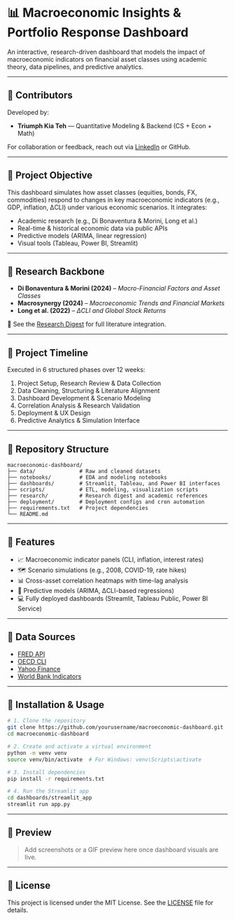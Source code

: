 # 📊 Macroeconomic Insights & Portfolio Response Dashboard

An interactive, research-driven dashboard that models the impact of macroeconomic indicators on financial asset classes using academic theory, data pipelines, and predictive analytics.

---

## 👥 Contributors

Developed by:

- **Triumph Kia Teh** — Quantitative Modeling & Backend (CS + Econ + Math)  

For collaboration or feedback, reach out via [LinkedIn](https://www.linkedin.com/in/triumph-kia-teh/) or GitHub.

---

## 📌 Project Objective

This dashboard simulates how asset classes (equities, bonds, FX, commodities) respond to changes in key macroeconomic indicators (e.g., GDP, inflation, ΔCLI) under various economic scenarios. It integrates:

- Academic research (e.g., Di Bonaventura & Morini, Long et al.)
- Real-time & historical economic data via public APIs
- Predictive models (ARIMA, linear regression)
- Visual tools (Tableau, Power BI, Streamlit)

---

## 🧠 Research Backbone

- **Di Bonaventura & Morini (2024)** – *Macro-Financial Factors and Asset Classes*
- **Macrosynergy (2024)** – *Macroeconomic Trends and Financial Markets*
- **Long et al. (2022)** – *ΔCLI and Global Stock Returns*

📄 See the [Research Digest](./research/Research_Digest.pdf) for full literature integration.

---

## 📅 Project Timeline

Executed in 6 structured phases over 12 weeks:

1. Project Setup, Research Review & Data Collection  
2. Data Cleaning, Structuring & Literature Alignment  
3. Dashboard Development & Scenario Modeling  
4. Correlation Analysis & Research Validation  
5. Deployment & UX Design  
6. Predictive Analytics & Simulation Interface  

---

## 📁 Repository Structure

```
macroeconomic-dashboard/
├── data/              # Raw and cleaned datasets
├── notebooks/         # EDA and modeling notebooks
├── dashboards/        # Streamlit, Tableau, and Power BI interfaces
├── scripts/           # ETL, modeling, visualization scripts
├── research/          # Research digest and academic references
├── deployment/        # Deployment configs and cron automation
├── requirements.txt   # Project dependencies
└── README.md
```

---

## 🚀 Features

- 📈 Macroeconomic indicator panels (CLI, inflation, interest rates)
- 🗺️ Scenario simulations (e.g., 2008, COVID-19, rate hikes)
- 📊 Cross-asset correlation heatmaps with time-lag analysis
- 🧠 Predictive models (ARIMA, ΔCLI-based regressions)
- 💻 Fully deployed dashboards (Streamlit, Tableau Public, Power BI Service)

---

## 📡 Data Sources

- [FRED API](https://fred.stlouisfed.org/)
- [OECD CLI](https://data.oecd.org/leadind/business-confidence-index-cli.htm)
- [Yahoo Finance](https://finance.yahoo.com/)
- [World Bank Indicators](https://data.worldbank.org/)

---

## 🧪 Installation & Usage

```bash
# 1. Clone the repository
git clone https://github.com/yourusername/macroeconomic-dashboard.git
cd macroeconomic-dashboard

# 2. Create and activate a virtual environment
python -m venv venv
source venv/bin/activate  # For Windows: venv\Scripts\activate

# 3. Install dependencies
pip install -r requirements.txt

# 4. Run the Streamlit app
cd dashboards/streamlit_app
streamlit run app.py
```

---

## 📸 Preview

> Add screenshots or a GIF preview here once dashboard visuals are live.

---

## 📜 License

This project is licensed under the MIT License. See the [LICENSE](./LICENSE) file for details.
